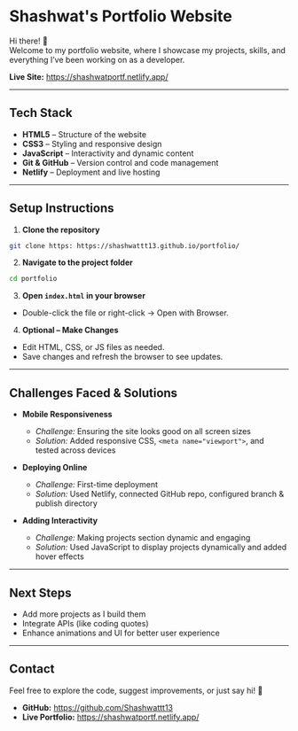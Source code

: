 # Shashwat's Portfolio Website

Hi there! 👋  
Welcome to my portfolio website, where I showcase my projects, skills, and everything I’ve been working on as a developer.

**Live Site:** https://shashwatportf.netlify.app/

---

## Tech Stack

- **HTML5** – Structure of the website  
- **CSS3** – Styling and responsive design  
- **JavaScript** – Interactivity and dynamic content  
- **Git & GitHub** – Version control and code management  
- **Netlify** – Deployment and live hosting  

---

## Setup Instructions

1. **Clone the repository**  
```bash
git clone https: https://shashwattt13.github.io/portfolio/
````

2. **Navigate to the project folder**

```bash
cd portfolio
```

3. **Open `index.html` in your browser**

* Double-click the file or right-click → Open with Browser.

4. **Optional – Make Changes**

* Edit HTML, CSS, or JS files as needed.
* Save changes and refresh the browser to see updates.

---

## Challenges Faced & Solutions

* **Mobile Responsiveness**

  * *Challenge:* Ensuring the site looks good on all screen sizes
  * *Solution:* Added responsive CSS, `<meta name="viewport">`, and tested across devices

* **Deploying Online**

  * *Challenge:* First-time deployment
  * *Solution:* Used Netlify, connected GitHub repo, configured branch & publish directory

* **Adding Interactivity**

  * *Challenge:* Making projects section dynamic and engaging
  * *Solution:* Used JavaScript to display projects dynamically and added hover effects

---

## Next Steps

* Add more projects as I build them
* Integrate APIs (like coding quotes)
* Enhance animations and UI for better user experience

---

## Contact

Feel free to explore the code, suggest improvements, or just say hi! 🚀

* **GitHub:**  https://github.com/Shashwattt13
* **Live Portfolio:** https://shashwatportf.netlify.app/
